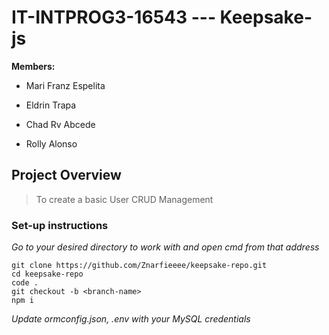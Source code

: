 # IT-INTPROG3-16543 --- Keepsake-js 

**Members:**
- Mari Franz Espelita
* Eldrin Trapa
+ Chad Rv Abcede
- Rolly Alonso

## Project Overview
  > To create a basic User CRUD Management
  ### Set-up instructions
  _Go to your desired directory to work with and open cmd from that address_
  ```
  git clone https://github.com/Znarfieeee/keepsake-repo.git
  cd keepsake-repo
  code .
  git checkout -b <branch-name>
  npm i
  ```
  *Update ormconfig.json, .env with your MySQL credentials*

